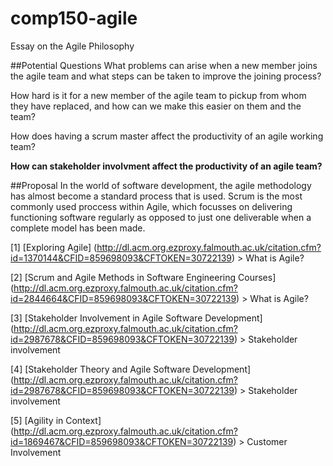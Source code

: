 # comp150-agile
Essay on the Agile Philosophy

##Potential Questions
What problems can arise when a new member joins the agile team and what steps can be taken to improve the joining process?

How hard is it for a new member of the agile team to pickup from whom they have replaced, and how can we make this easier on them and the team?

How does having a scrum master affect the productivity of an agile working team?

**How can stakeholder involvment affect the productivity of an agile team?**

##Proposal
In the world of software development, the agile methodology has almost become a standard process that is used. Scrum is the most commonly used proccess within Agile, which focusses on delivering functioning software regularly as opposed to just one deliverable when a complete model has been made.  

[1] [Exploring Agile] (http://dl.acm.org.ezproxy.falmouth.ac.uk/citation.cfm?id=1370144&CFID=859698093&CFTOKEN=30722139) > What is Agile?

[2] [Scrum and Agile Methods in Software Engineering Courses] (http://dl.acm.org.ezproxy.falmouth.ac.uk/citation.cfm?id=2844664&CFID=859698093&CFTOKEN=30722139) > What is Agile?

[3] [Stakeholder Involvement in Agile Software Development] (http://dl.acm.org.ezproxy.falmouth.ac.uk/citation.cfm?id=2987678&CFID=859698093&CFTOKEN=30722139) > Stakeholder involvement

[4] [Stakeholder Theory and Agile Software Development] (http://dl.acm.org.ezproxy.falmouth.ac.uk/citation.cfm?id=2987678&CFID=859698093&CFTOKEN=30722139) > Stakeholder involvement

[5] [Agility in Context] (http://dl.acm.org.ezproxy.falmouth.ac.uk/citation.cfm?id=1869467&CFID=859698093&CFTOKEN=30722139) > Customer Involvement
